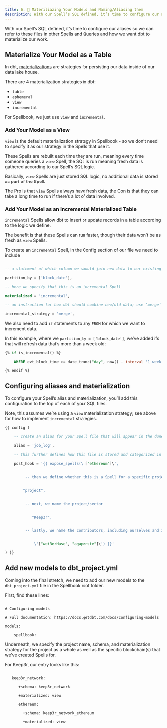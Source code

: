 ```yaml
---
title: 6. 🎨 Materiliazing Your Models and Naming/Aliasing them
description: With our Spell’s SQL defined, it’s time to configure our aliases.
---
```


With our Spell’s SQL defined, it’s time to configure our aliases so we can refer to these files in other Spells and Queries and how we want dbt to materialize our work.

## Materialize Your Model as a Table

In dbt, [materializations](https://docs.getdbt.com/docs/build/materializations) are strategies for persisting our data inside of our data lake house.

There are 4 materialization strategies in dbt:

* `table`
* `ephemeral`
* `view`
* `incremental`

For Spellbook, we just use `view` and `incremental`.

### Add Your Model as a View

`view` is the default materialization strategy in Spellbook - so we don’t need to specify it as our strategy in the Spells that use it.

These Spells are rebuilt each time they are run, meaning every time someone queries a `view` Spell, the SQL is run meaning fresh data is gathered according to our Spell’s SQL logic.

Basically, `view` Spells are just stored SQL logic, no additional data is stored as part of the Spell.

The Pro is that `view` Spells always have fresh data, the Con is that they can take a long time to run if there’s a lot of data involved.

### Add Your Model as an Incremental Materialized Table

`incremental` Spells allow dbt to insert or update records in a table according to the logic we define.

The benefit is that these Spells can run faster, though their data won’t be as fresh as `view` Spells.

To create an `incremental` Spell, in the Config section of our file we need to include

```sql

-- a statement of which column we should join new data to our existing data each time we increment; in this example, we use block_date and that’s often the best to use

partition_by = ['block_date'],

-- here we specify that this is an incremental Spell

materialized = 'incremental',

-- an instruction for how dbt should combine new/old data; use ‘merge’

incremental_strategy = 'merge',

```

We also need to add `if` statements to any `FROM` for which we want to increment data.

In this example, where we `partition_by = ['block_date']`, we’ve added ifs that will refresh data that’s more than a week old:

```sql
{% if is_incremental() %}

    WHERE evt_block_time >= date_trunc("day", now() - interval '1 week')

{% endif %}
```

## Configuring aliases and materialization

To configure your Spell’s alias and materialization, you’ll add this configuration to the top of each of your SQL files.

Note, this assumes we’re using a `view` materialization strategy; see above for how to implement `incremental` strategies.

```sql
{{ config (

    -- create an alias for your Spell file that will appear in the dune.com UI

    alias = 'job_log',

    -- this further defines how this file is stored and categorized in the UI, starting with what blockchain it’s associated with

    post_hook = '{{ expose_spells(\'["ethereum"]\',


         -- then we define whether this is a Spell for a specific project or a whole sector


        "project", 


         -- next, we name the project/sector


            "Keep3r",


         -- lastly, we name the contributors, including ourselves and in this case the creator of the V1 abstraction!


             \'["wei3erHase", "agaperste"]\') }}'

) }}
```

## Add new models to dbt_project.yml

Coming into the final stretch, we need to add our new models to the `dbt_project.yml` file in the Spellbook root folder.

First, find these lines:

```sls

# Configuring models

# Full documentation: https://docs.getdbt.com/docs/configuring-models

models:

	spellbook:

```

Underneath, we specify the project name, schema, and materialization strategy for the project as a whole as well as the specific blockchain(s) that we’ve created Spells for.

For Keep3r, our entry looks like this:

```sls

   keep3r_network:

      +schema: keep3r_network

      +materialized: view

      ethereum:

        +schema: keep3r_network_ethereum

        +materialized: view

```
